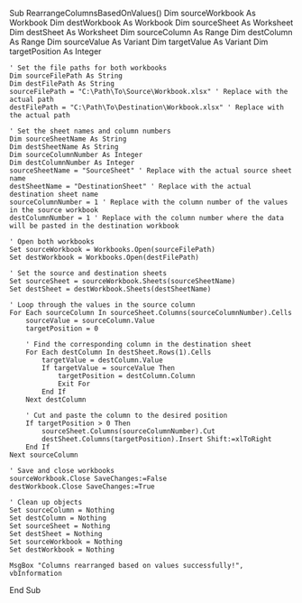 Sub RearrangeColumnsBasedOnValues()
    Dim sourceWorkbook As Workbook
    Dim destWorkbook As Workbook
    Dim sourceSheet As Worksheet
    Dim destSheet As Worksheet
    Dim sourceColumn As Range
    Dim destColumn As Range
    Dim sourceValue As Variant
    Dim targetValue As Variant
    Dim targetPosition As Integer
    
    ' Set the file paths for both workbooks
    Dim sourceFilePath As String
    Dim destFilePath As String
    sourceFilePath = "C:\Path\To\Source\Workbook.xlsx" ' Replace with the actual path
    destFilePath = "C:\Path\To\Destination\Workbook.xlsx" ' Replace with the actual path
    
    ' Set the sheet names and column numbers
    Dim sourceSheetName As String
    Dim destSheetName As String
    Dim sourceColumnNumber As Integer
    Dim destColumnNumber As Integer
    sourceSheetName = "SourceSheet" ' Replace with the actual source sheet name
    destSheetName = "DestinationSheet" ' Replace with the actual destination sheet name
    sourceColumnNumber = 1 ' Replace with the column number of the values in the source workbook
    destColumnNumber = 1 ' Replace with the column number where the data will be pasted in the destination workbook
    
    ' Open both workbooks
    Set sourceWorkbook = Workbooks.Open(sourceFilePath)
    Set destWorkbook = Workbooks.Open(destFilePath)
    
    ' Set the source and destination sheets
    Set sourceSheet = sourceWorkbook.Sheets(sourceSheetName)
    Set destSheet = destWorkbook.Sheets(destSheetName)
    
    ' Loop through the values in the source column
    For Each sourceColumn In sourceSheet.Columns(sourceColumnNumber).Cells
        sourceValue = sourceColumn.Value
        targetPosition = 0
        
        ' Find the corresponding column in the destination sheet
        For Each destColumn In destSheet.Rows(1).Cells
            targetValue = destColumn.Value
            If targetValue = sourceValue Then
                targetPosition = destColumn.Column
                Exit For
            End If
        Next destColumn
        
        ' Cut and paste the column to the desired position
        If targetPosition > 0 Then
            sourceSheet.Columns(sourceColumnNumber).Cut
            destSheet.Columns(targetPosition).Insert Shift:=xlToRight
        End If
    Next sourceColumn
    
    ' Save and close workbooks
    sourceWorkbook.Close SaveChanges:=False
    destWorkbook.Close SaveChanges:=True
    
    ' Clean up objects
    Set sourceColumn = Nothing
    Set destColumn = Nothing
    Set sourceSheet = Nothing
    Set destSheet = Nothing
    Set sourceWorkbook = Nothing
    Set destWorkbook = Nothing
    
    MsgBox "Columns rearranged based on values successfully!", vbInformation
End Sub
